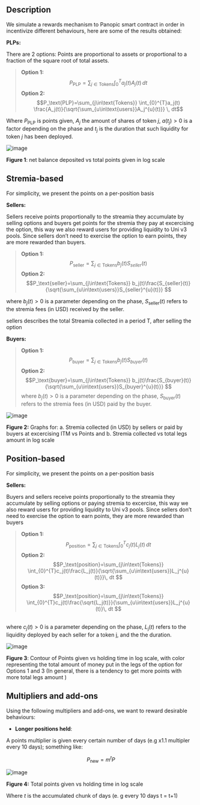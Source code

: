 ## Description
We simulate a rewards mechanism to Panopic smart contract in order in incentivize different behaviours, here are some of the results obtained:

**PLPs:**

There are 2 options: Points are proportional to assets  or proportional to a fraction of the square root of total assets.

>**Option 1:**
$$P_\text{PLP}=\sum_{j\in\text{Tokens}}\int_{0}^{T} a_j(t) A_j(t) \, dt$$
>**Option 2:**
$$P_\text{PLP}=\sum_{j\in\text{Tokens}} \int_{0}^{T}a_j(t) \frac{A_j(t)}{\sqrt{\sum_{u\in\text{users}}A_j^{u}(t)}} \, dt$$


Where $P_\text{PLP}$ is points given, $A_j$ the amount of shares of token $j$, $a(t_j)>0$  is a factor depending on the phase and $t_j$ is the duration that such liquidity for token $j$ has been deployed.

![image](https://github.com/user-attachments/assets/17c14573-2ba1-4925-80bb-fb0b3907e18b)

**Figure 1**: net balance deposited vs total points given in log scale
## Stremia-based

For simplicity, we present the points on a per-position basis

**Sellers:**      

Sellers receive points proportionally to the streamia they accumulate by selling options and buyers get points for the stremia they pay at excercising the option, this way we also reward users for providing liquidity to Uni v3 pools. Since sellers don’t need to exercise the option to earn points, they are more rewarded than buyers.
>**Option 1:**
$$P_\text{seller}=\sum_{j\in\text{Tokens}}b_j(t) S_{seller}(t) $$
>**Option 2:**
$$P_\text{seller}=\sum_{j\in\text{Tokens}} b_j(t)\frac{S_{seller}(t)}{\sqrt{\sum_{u\in\text{users}}S_{seller}^{u}(t)}}  $$


where $b_j(t)>0$ is a parameter depending on the phase, $S_\text{seller}(t)$ refers to the stremia fees (in USD) received by the seller. 

sellers describes the total Streamia collected in a period T, after selling the option

**Buyers:**

>**Option 1:**
$$P_\text{buyer}=\sum_{j\in\text{Tokens}}b_j(t) S_{buyer}(t) $$
>**Option 2:**
$$P_\text{buyer}=\sum_{j\in\text{Tokens}} b_j(t)\frac{S_{buyer}(t)}{\sqrt{\sum_{u\in\text{users}}S_{buyer}^{u}(t)}}  $$
where $b_j(t)>0$ is a parameter depending on the phase, $S_\text{buyer}(t)$ refers to the stremia fees (in USD) paid by the buyer. 

![image](https://github.com/user-attachments/assets/4be78816-2f99-4fb4-9b50-fe4abe251fad)



**Figure 2:** Graphs for:  a. Stremia collected (in USD) by sellers or paid by buyers at excercising ITM vs Points and b. Stremia collected vs total legs amount in log scale
## Position-based

For simplicity, we present the points on a per-position basis

**Sellers:**      

Buyers and sellers receive points proportionally to the streamia they accumulate by selling options or paying stremia to excercise, this way we also reward users for providing liquidity to Uni v3 pools. Since sellers don’t need to exercise the option to earn points, they are more rewarded than buyers
>**Option 1:**
$$P_\text{position}=\sum_{j\in\text{Tokens}}\int_{0}^{T} c_j(t) L_j(t) \, dt$$
>**Option 2:**
$$P_\text{position}=\sum_{j\in\text{Tokens}} \int_{0}^{T}c_j(t)\frac{L_j(t)}{\sqrt{\sum_{u\in\text{users}}L_j^{u}(t)}}\, dt  $$
>**Option 3:**
$$P_\text{position}=\sum_{j\in\text{Tokens}} \int_{0}^{T}c_j(t)\frac{\sqrt{L_j(t)}}{\sum_{u\in\text{users}}L_j^{u}(t)}\, dt  $$

\
where $c_j(t)>0$ is a parameter depending on the phase, $L_\text{j}(t)$ refers to the liquidity deployed by each seller for a token j, and the the duration.

![image](https://github.com/user-attachments/assets/68fc4a99-35ef-4de4-9fbf-39d902a12a98)

**Figure 3**: Contour of Points given vs holding time in log scale, with color representing the total amount of money put in the legs of the option for Options 1 and 3 (In general, there is a tendency to get more points with more total legs amount )



## Multipliers and add-ons



Using the following multipliers and add-ons, we want to reward desirable behaviours:

- **Longer positions held**:

A points multiplier is given every certain number of days (e.g  x1.1 multipler every 10 days); something like: 

$$P_\text{new} = m^tP$$

![image](https://github.com/user-attachments/assets/18e335ca-3e29-4dbe-9448-cc9d2515210a)


**Figure 4:** Total points given vs holding time in log scale

Where $t$ is the accumulated chunk of days (e. g every 10 days t = t+1)
 
